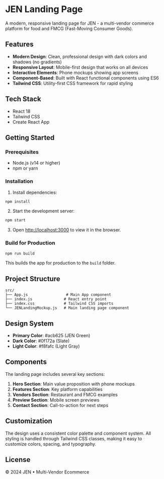 # JEN Landing Page

A modern, responsive landing page for JEN - a multi-vendor commerce platform for food and FMCG (Fast-Moving Consumer Goods).

## Features

- **Modern Design**: Clean, professional design with dark colors and shadows (no gradients)
- **Responsive Layout**: Mobile-first design that works on all devices
- **Interactive Elements**: Phone mockups showing app screens
- **Component-Based**: Built with React functional components using ES6
- **Tailwind CSS**: Utility-first CSS framework for rapid styling

## Tech Stack

- React 18
- Tailwind CSS
- Create React App

## Getting Started

### Prerequisites

- Node.js (v14 or higher)
- npm or yarn

### Installation

1. Install dependencies:

```bash
npm install
```

2. Start the development server:

```bash
npm start
```

3. Open [http://localhost:3000](http://localhost:3000) to view it in the browser.

### Build for Production

```bash
npm run build
```

This builds the app for production to the `build` folder.

## Project Structure

```
src/
├── App.js                 # Main App component
├── index.js              # React entry point
├── index.css             # Tailwind CSS imports
└── JENLandingMockup.js   # Main landing page component
```

## Design System

- **Primary Color**: #acb625 (JEN Green)
- **Dark Color**: #0f172a (Slate)
- **Light Color**: #f8fafc (Light Gray)

## Components

The landing page includes several key sections:

1. **Hero Section**: Main value proposition with phone mockups
2. **Features Section**: Key platform capabilities
3. **Vendors Section**: Restaurant and FMCG examples
4. **Preview Section**: Mobile screen previews
5. **Contact Section**: Call-to-action for next steps

## Customization

The design uses a consistent color palette and component system. All styling is handled through Tailwind CSS classes, making it easy to customize colors, spacing, and typography.

## License

© 2024 JEN • Multi-Vendor Ecommerce
